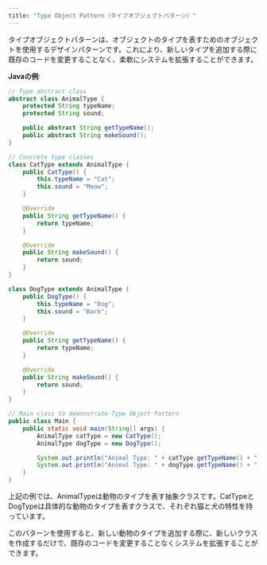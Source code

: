 ```yaml
---
title: "Type Object Pattern（タイプオブジェクトパターン）"
---
```

タイプオブジェクトパターンは、オブジェクトのタイプを表すためのオブジェクトを使用するデザインパターンです。これにより、新しいタイプを追加する際に既存のコードを変更することなく、柔軟にシステムを拡張することができます。

**Javaの例**:

```java
// Type abstract class
abstract class AnimalType {
    protected String typeName;
    protected String sound;

    public abstract String getTypeName();
    public abstract String makeSound();
}

// Concrete type classes
class CatType extends AnimalType {
    public CatType() {
        this.typeName = "Cat";
        this.sound = "Meow";
    }

    @Override
    public String getTypeName() {
        return typeName;
    }

    @Override
    public String makeSound() {
        return sound;
    }
}

class DogType extends AnimalType {
    public DogType() {
        this.typeName = "Dog";
        this.sound = "Bark";
    }

    @Override
    public String getTypeName() {
        return typeName;
    }

    @Override
    public String makeSound() {
        return sound;
    }
}

// Main class to demonstrate Type Object Pattern
public class Main {
    public static void main(String[] args) {
        AnimalType catType = new CatType();
        AnimalType dogType = new DogType();

        System.out.println("Animal Type: " + catType.getTypeName() + ", Sound: " + catType.makeSound());
        System.out.println("Animal Type: " + dogType.getTypeName() + ", Sound: " + dogType.makeSound());
    }
}
```

上記の例では、AnimalTypeは動物のタイプを表す抽象クラスです。CatTypeとDogTypeは具体的な動物のタイプを表すクラスで、それぞれ猫と犬の特性を持っています。

このパターンを使用すると、新しい動物のタイプを追加する際に、新しいクラスを作成するだけで、既存のコードを変更することなくシステムを拡張することができます。
